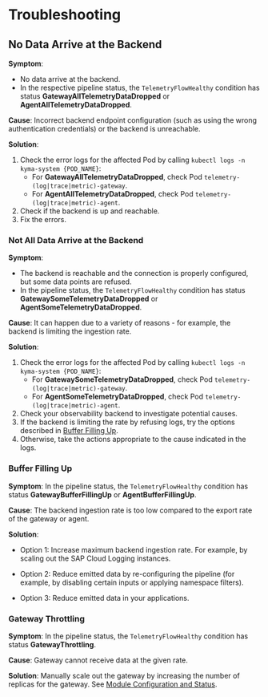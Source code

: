 # Troubleshooting

## No Data Arrive at the Backend

**Symptom**:

- No data arrive at the backend.
- In the respective pipeline status, the `TelemetryFlowHealthy` condition has status **GatewayAllTelemetryDataDropped** or **AgentAllTelemetryDataDropped**.

**Cause**: Incorrect backend endpoint configuration (such as using the wrong authentication credentials) or the backend is unreachable.

**Solution**:

1. Check the error logs for the affected Pod by calling `kubectl logs -n kyma-system {POD_NAME}`:
   - For **GatewayAllTelemetryDataDropped**, check Pod `telemetry-(log|trace|metric)-gateway`.
   - For **AgentAllTelemetryDataDropped**, check Pod `telemetry-(log|trace|metric)-agent`.
2. Check if the backend is up and reachable.
3. Fix the errors.

### Not All Data Arrive at the Backend

**Symptom**:

- The backend is reachable and the connection is properly configured, but some data points are refused.
- In the pipeline status, the `TelemetryFlowHealthy` condition has status **GatewaySomeTelemetryDataDropped** or **AgentSomeTelemetryDataDropped**.

**Cause**: It can happen due to a variety of reasons - for example, the backend is limiting the ingestion rate.

**Solution**:

1. Check the error logs for the affected Pod by calling `kubectl logs -n kyma-system {POD_NAME}`:
   - For **GatewaySomeTelemetryDataDropped**, check Pod `telemetry-(log|trace|metric)-gateway`.
   - For **AgentSomeTelemetryDataDropped**, check Pod `telemetry-(log|trace|metric)-agent`.
2. Check your observability backend to investigate potential causes.
3. If the backend is limiting the rate by refusing logs, try the options described in [Buffer Filling Up](#buffer-filling-up).
4. Otherwise, take the actions appropriate to the cause indicated in the logs.

### Buffer Filling Up

**Symptom**: In the pipeline status, the `TelemetryFlowHealthy` condition has status **GatewayBufferFillingUp** or **AgentBufferFillingUp**.

**Cause**: The backend ingestion rate is too low compared to the export rate of the gateway or agent.

**Solution**:

- Option 1: Increase maximum backend ingestion rate. For example, by scaling out the SAP Cloud Logging instances.

- Option 2: Reduce emitted data by re-configuring the pipeline (for example, by disabling certain inputs or applying namespace filters).

- Option 3: Reduce emitted data in your applications.

### Gateway Throttling

**Symptom**: In the pipeline status, the `TelemetryFlowHealthy` condition has status **GatewayThrottling**.

**Cause**: Gateway cannot receive data at the given rate.

**Solution**: Manually scale out the gateway by increasing the number of replicas for the gateway. See [Module Configuration and Status](https://kyma-project.io/#/telemetry-manager/user/01-manager?id=module-configuration).
